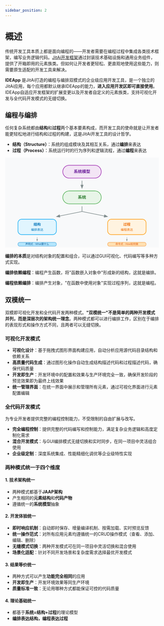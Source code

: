 ```yaml
---
sidebar_position: 2
---
```

# 概述

传统开发工具本质上都是面向编程的——开发者需要在编程过程中集成各类技术框架，编写业务逻辑代码。[JitAi开发框架](/docs/category/开发框架)通过封装技术基础设施和通用业务组件，提供了开箱即用的元素族类。但如何让开发者更轻松、更直观地使用这些能力，则需要原生适配的开发工具来解决。

**IDEApp** 是JitAi打造的编程与编排双模式的企业级应用开发工具，是一个独立的JitAi应用，每个应用都默认继承IDEApp的能力，**进入应用开发区即可直接使用**。IDEApp自适应开发框架的扩展变更以及开发者自定义的元素族类，支持可视化开发与全代码开发模式的无缝切换。

## 编程与编排

任何复杂系统都由**结构**和**过程**两个基本要素构成，而开发工具的使命就是让开发者能更轻松地进行结构和过程的构建，这是JitAi开发工具的设计哲学。

- **结构（Structure）**：系统的组成模块及其相互关系，通过**编排**来表达
- **过程（Process）**：系统运行时的行为序列和逻辑流程，通过**编程**来表达

![系统的双重构成](./img/system-dual-structure.svg)

**编排的本质**是对结构对象的配置和组合，可以通过GUI可视化、代码编写等多种方式实现。

**编排依赖编程**：编程产生函数，将"函数嵌入对象中"形成新的结构，这就是编排。

**编程依赖编排**：编排产生对象，"在函数中使用对象"实现过程序列，这就是编程。

## 双模统一
双模即可视化开发和全代码开发两种模式。**"双模统一"不是简单的两种开发模式并列，而是深层次的架构统一理念**。两种模式都可以进行编排工作，区别在于编排的表现形式和操作方式不同，且两者可以无缝切换。

### 可视化开发模式
- **可视化设计**：基于拖拽式图形界面构建应用，自动分析应用源代码目录结构和依赖关系
- **高质量代码生成**：通过图形化操作自动生成结构描述代码和过程描述代码，确保代码质量
- **开发即生产**：开发环境中的配置和效果与生产环境完全一致，确保开发阶段的预览效果即为最终上线效果
- **统一管理界面**：在统一界面中展示和管理所有元素，通过可视化界面进行元素配置编辑

### 全代码开发模式
为专业开发者提供完整的编程控制能力，不受限制的自由扩展与改写。

- **完全编程控制**：提供完整的代码编写和控制能力，满足复杂业务逻辑和高度定制化需求
- **混合开发模式**：与GUI编排模式无缝切换和实时同步，在同一项目中灵活组合使用
- **企业级定制**：深度系统集成、性能精细化调优等企业级特性实现

### 两种模式统一于四个维度

#### 1. 技术架构统一
- 两种模式都基于**JAAP架构**
- 产生相同的**元素结构**和**代码产物**
- 遵循统一的**系统模型**抽象

#### 2. 开发体验统一
- **即时响应机制**：自动即时保存、增量编译机制、按需加载、实时预览反馈
- **统一操作范式**：对所有应用元素均遵循统一的CRUD操作模式（查看、添加、编辑、删除）
- **无缝模式切换**：两种开发模式可在同一项目中灵活切换和混合使用
- **场景化适配**：针对不同开发场景和复杂度需求选择最优开发模式

#### 3. 结果等价统一
- 两种方式可以产生**功能完全相同**的应用
- **开发即生产**：开发环境效果等同生产环境
- **质量标准一致**：无论用哪种方式都能保证可控的代码质量

#### 4. 理论基础统一
- 都基于**系统=结构+过程**的理论模型
- **编排表达结构，编程表达过程**


